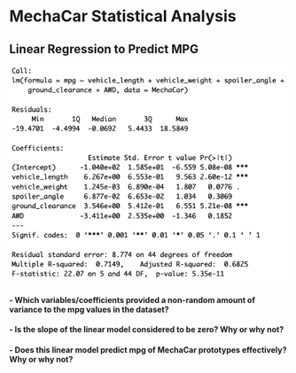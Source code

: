# MechaCar Statistical Analysis

## Linear Regression to Predict MPG
![Linear Regression Summary Image](Resources/Images/Image_1_LG.png)

#### - Which variables/coefficients provided a non-random amount of variance to the mpg values in the dataset?


#### - Is the slope of the linear model considered to be zero? Why or why not?


#### - Does this linear model predict mpg of MechaCar prototypes effectively? Why or why not?


